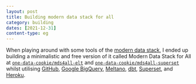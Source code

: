 ```yaml
---
layout: post
title: Building modern data stack for all
category: building
dates: [2021-12-31]
content-type: eg
---
```


When playing around with some tools of the [modern data stack](https://blog.getdbt.com/future-of-the-modern-data-stack/), I ended up building a minimalistic and free version of it called Modern Data Stack for All at [`one-data-cookie/mds4all-elt`](https://github.com/one-data-cookie/mds4all-elt) and [`one-data-cookie/mds4all-superset`](https://github.com/one-data-cookie/mds4all-superset) whilst utilising [GitHub](https://github.com/), [Google BigQuery](https://cloud.google.com/bigquery/), [Meltano](https://meltano.com/), [dbt](https://www.getdbt.com/), [Superset](https://superset.apache.org/), and [Heroku](https://dashboard.heroku.com/).
